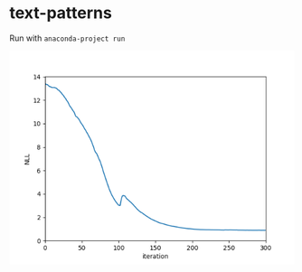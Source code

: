 # text-patterns

Run with
`anaconda-project run`

![robustfill](https://raw.githubusercontent.com/insperatum/text-patterns/master/results/robustfill.png)
